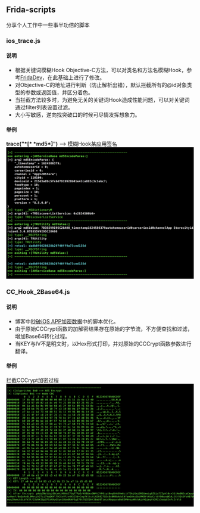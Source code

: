 ## Frida-scripts
分享个人工作中一些事半功倍的脚本
### ios_trace.js
#### 说明
* 根据关键词模糊Hook Objective-C方法，可以对类名和方法名模糊Hook，参考[FridaDev](https://github.com/houugen/FridaDev)，在此基础上进行了修改。
* 对Objective-C的地址进行判断（防止解析出错），默认拦截所有的@id对象类型的参数或返回值，并区分着色。
* 当拦截方法较多时，为避免无关的关键词Hook造成性能问题，可以对关键词通过filter列表设置过滤。
* 大小写敏感，逆向找突破口的时候可尽情发挥想象力。
#### 举例
**trace("\*[\* \*md5\*]")** --> 模糊Hook某应用签名
![](./Images/trace_md5.png)

### CC_Hook_2Base64.js
#### 说明
* 博客中[秒破iOS APP加密数据](https://la0s.github.io/2018/12/07/iOS_Crypto/)中的脚本优化。  
* 由于原始CCCrypt函数的加解密结果存在原始的字节流，不方便查找和过滤，增加Base64转化过程。
* 当KEY与IV不是明文时，以Hex形式打印，并对原始的CCCrypt函数参数进行翻译。
#### 举例
拦截CCCrypt加密过程
![](./Images/CC_Hook_2Base64.png)
